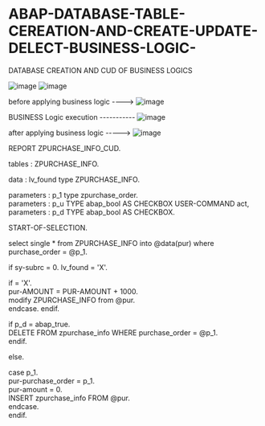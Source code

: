 # ABAP-DATABASE-TABLE-CEREATION-AND-CREATE-UPDATE-DELECT-BUSINESS-LOGIC-
DATABASE CREATION AND CUD OF BUSINESS LOGICS

![image](https://github.com/user-attachments/assets/8e3d53b6-11c3-4ba2-8419-ed5e658396e6)
![image](https://github.com/user-attachments/assets/c61cda55-dbbb-4e52-a919-10d26a318d6c)

before applying business logic ----> ![image](https://github.com/user-attachments/assets/2ebddede-118b-41e4-b8a2-83a14f72afa6)

BUSINESS Logic execution ----------- ![image](https://github.com/user-attachments/assets/bea39c39-b0be-4ade-8755-5d0fb5ad599a)

after applying business logic -----> ![image](https://github.com/user-attachments/assets/02fd8d8f-5f6f-48a5-8edd-4f09c4a9e4a8)


REPORT ZPURCHASE_INFO_CUD.

tables : ZPURCHASE_INFO.

data : lv_found type ZPURCHASE_INFO.  


parameters :  p_1 type zpurchase_order.  
parameters : p_u TYPE abap_bool AS CHECKBOX USER-COMMAND act,               
parameters : p_d TYPE abap_bool AS CHECKBOX.  


START-OF-SELECTION.  

select single * from ZPURCHASE_INFO into @data(pur) where purchase_order = @p_1.

if sy-subrc = 0.
lv_found = 'X'.

if = 'X'.     
pur-AMOUNT = PUR-AMOUNT + 1000.     
modify  ZPURCHASE_INFO from @pur.    
endcase.
endif.


if p_d = abap_true.    
DELETE FROM zpurchase_info WHERE purchase_order = @p_1.  
endif.


else.  


case p_1.    
pur-purchase_order = p_1.   
pur-amount = 0.    
INSERT zpurchase_info FROM @pur.  
endcase.    
endif.




